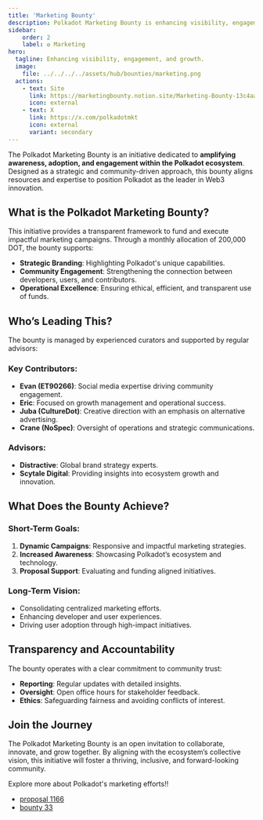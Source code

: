 ```yaml
---
title: 'Marketing Bounty'
description: Polkadot Marketing Bounty is enhancing visibility, engagement, and growth through decentralized marketing efforts for the Polkadot ecosystem.
sidebar:
    order: 2
    label: ✪ Marketing
hero:
  tagline: Enhancing visibility, engagement, and growth.
  image: 
    file: ../../../../assets/hub/bounties/marketing.png
  actions:
    - text: Site
      link: https://marketingbounty.notion.site/Marketing-Bounty-13c4aaf5ccba80269a48eccdf80353d8
      icon: external
    - text: X
      link: https://x.com/polkadotmkt
      icon: external
      variant: secondary
---
```


The Polkadot Marketing Bounty is an initiative dedicated to **amplifying awareness, adoption, and engagement within the Polkadot ecosystem**. Designed as a strategic and community-driven approach, this bounty aligns resources and expertise to position Polkadot as the leader in Web3 innovation.

## What is the Polkadot Marketing Bounty?
This initiative provides a transparent framework to fund and execute impactful marketing campaigns. Through a monthly allocation of 200,000 DOT, the bounty supports:

- **Strategic Branding**: Highlighting Polkadot's unique capabilities.
- **Community Engagement**: Strengthening the connection between developers, users, and contributors.
- **Operational Excellence**: Ensuring ethical, efficient, and transparent use of funds.

## Who’s Leading This?
The bounty is managed by experienced curators and supported by regular advisors:

### Key Contributors:
- **Evan (ET90266)**: Social media expertise driving community engagement.
- **Eric**: Focused on growth management and operational success.
- **Juba (CultureDot)**: Creative direction with an emphasis on alternative advertising.
- **Crane (NoSpec)**: Oversight of operations and strategic communications.

### Advisors:
- **Distractive**: Global brand strategy experts.
- **Scytale Digital**: Providing insights into ecosystem growth and innovation.

## What Does the Bounty Achieve?
### Short-Term Goals:
1. **Dynamic Campaigns**: Responsive and impactful marketing strategies.
2. **Increased Awareness**: Showcasing Polkadot’s ecosystem and technology.
3. **Proposal Support**: Evaluating and funding aligned initiatives.

### Long-Term Vision:
- Consolidating centralized marketing efforts.
- Enhancing developer and user experiences.
- Driving user adoption through high-impact initiatives.

## Transparency and Accountability
The bounty operates with a clear commitment to community trust:
- **Reporting**: Regular updates with detailed insights.
- **Oversight**: Open office hours for stakeholder feedback.
- **Ethics**: Safeguarding fairness and avoiding conflicts of interest.

## Join the Journey
The Polkadot Marketing Bounty is an open invitation to collaborate, innovate, and grow together. By aligning with the ecosystem’s collective vision, this initiative will foster a thriving, inclusive, and forward-looking community.

Explore more about Polkadot's marketing efforts!!

- [proposal 1166](https://polkadot.subsquare.io/referenda/1166)
- [bounty 33](https://polkadot.subsquare.io/treasury/bounties/33)


